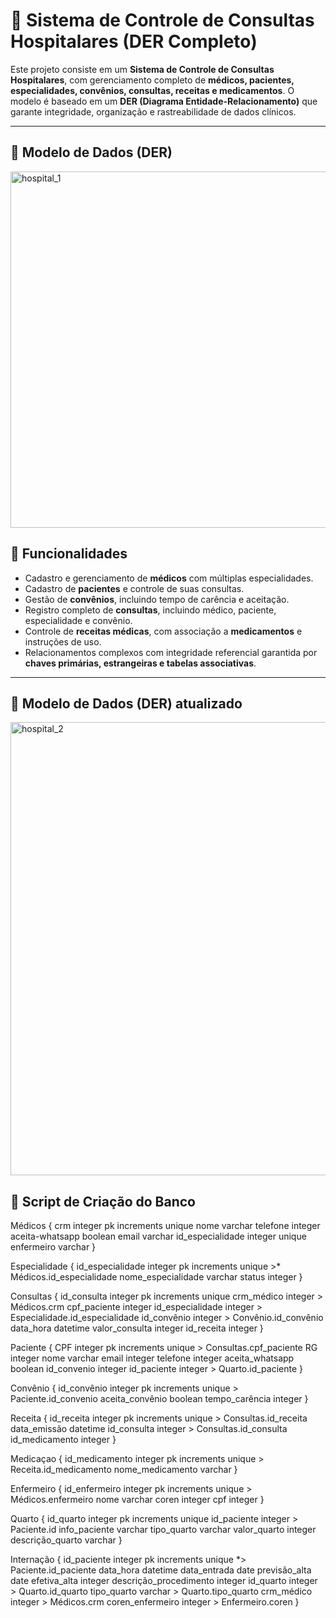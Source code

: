 # 🏥 Sistema de Controle de Consultas Hospitalares (DER Completo)

Este projeto consiste em um **Sistema de Controle de Consultas Hospitalares**, com gerenciamento completo de **médicos, pacientes, especialidades, convênios, consultas, receitas e medicamentos**. O modelo é baseado em um **DER (Diagrama Entidade-Relacionamento)** que garante integridade, organização e rastreabilidade de dados clínicos.

---

## 🔹 Modelo de Dados (DER)

<img width="1347" height="570" alt="hospital_1" src="https://github.com/user-attachments/assets/4642cb9c-413c-46a9-b6a1-de4cf90ac830" />

## 🔹 Funcionalidades

- Cadastro e gerenciamento de **médicos** com múltiplas especialidades.
- Cadastro de **pacientes** e controle de suas consultas.
- Gestão de **convênios**, incluindo tempo de carência e aceitação.
- Registro completo de **consultas**, incluindo médico, paciente, especialidade e convênio.
- Controle de **receitas médicas**, com associação a **medicamentos** e instruções de uso.
- Relacionamentos complexos com integridade referencial garantida por **chaves primárias, estrangeiras e tabelas associativas**.

---

## 🔹 Modelo de Dados (DER) atualizado

<img width="1389" height="725" alt="hospital_2" src="https://github.com/user-attachments/assets/68d67c44-c450-4b78-9075-8f790cb70ef6" />

## 🔹 Script de Criação do Banco


Médicos {
	crm integer pk increments unique
	nome varchar
	telefone integer
	aceita-whatsapp boolean
	email varchar
	id_especialidade integer unique
	enfermeiro varchar
}

Especialidade {
	id_especialidade integer pk increments unique >* Médicos.id_especialidade
	nome_especialidade varchar
	status integer
}

Consultas {
	id_consulta integer pk increments unique
	crm_médico integer > Médicos.crm
	cpf_paciente integer
	id_especialidade integer > Especialidade.id_especialidade
	id_convênio integer > Convênio.id_convênio
	data_hora datetime
	valor_consulta integer
	id_receita integer
}

Paciente {
	CPF integer pk increments unique > Consultas.cpf_paciente
	RG integer
	nome varchar
	email integer
	telefone integer
	aceita_whatsapp boolean
	id_convenio integer
	id_paciente integer > Quarto.id_paciente
}

Convênio {
	id_convênio integer pk increments unique > Paciente.id_convenio
	aceita_convênio boolean
	tempo_carência integer
}

Receita {
	id_receita integer pk increments unique > Consultas.id_receita
	data_emissão datetime
	id_consulta integer > Consultas.id_consulta
	id_medicamento integer
}

Medicaçao {
	id_medicamento integer pk increments unique > Receita.id_medicamento
	nome_medicamento varchar
}

Enfermeiro {
	id_enfermeiro integer pk increments unique > Médicos.enfermeiro
	nome varchar
	coren integer
	cpf integer
}

Quarto {
	id_quarto integer pk increments unique
	id_paciente integer > Paciente.id
	info_paciente varchar
	tipo_quarto varchar
	valor_quarto integer
	descrição_quarto varchar
}

Internação {
	id_paciente integer pk increments unique *> Paciente.id_paciente
	data_hora datetime
	data_entrada date
	previsão_alta date
	efetiva_alta integer
	descrição_procedimento integer
	id_quarto integer > Quarto.id_quarto
	tipo_quarto varchar > Quarto.tipo_quarto
	crm_médico integer > Médicos.crm
	coren_enfermeiro integer > Enfermeiro.coren
}


